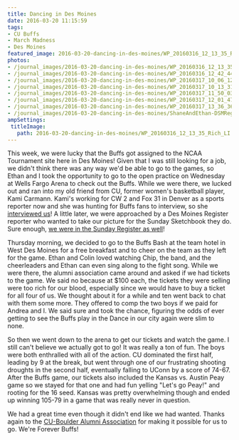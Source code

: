 ```yaml
---
title: Dancing in Des Moines
date: 2016-03-20 11:15:59
tags:
- CU Buffs
- March Madness
- Des Moines
featured_image: 2016-03-20-dancing-in-des-moines/WP_20160316_12_13_35_Rich_LI.jpg
photos: 
- /journal_images/2016-03-20-dancing-in-des-moines/WP_20160316_12_13_35_Rich_LI.jpg|Ethan outside Wells Fargo Arena
- /journal_images/2016-03-20-dancing-in-des-moines/WP_20160316_12_42_44_Pro.jpg|Sitting with Kami Carmann after our interview
- /journal_images/2016-03-20-dancing-in-des-moines/WP_20160317_10_06_12_Pro.jpg|With the CU cheerleaders at the Buffs Bash
- /journal_images/2016-03-20-dancing-in-des-moines/WP_20160317_10_13_31_Rich_LI.jpg|Ethan and Colin watching Chip
- /journal_images/2016-03-20-dancing-in-des-moines/WP_20160317_11_50_03_Rich_LI.jpg|Supporting the Buffs in Des Moines!
- /journal_images/2016-03-20-dancing-in-des-moines/WP_20160317_12_01_47_Pro_LI.jpg|Colin's enthralled by the game
- /journal_images/2016-03-20-dancing-in-des-moines/WP_20160317_13_36_36_Pro_LI.jpg|Ethan goes all out for the Buffs!
- /journal_images/2016-03-20-dancing-in-des-moines/ShaneAndEthan-DSMRegisterSketchbook-20160320.jpg|Ethan and I in the Sunday Register Sketchbook
ampSettings: 
 titleImage:
   path: 2016-03-20-dancing-in-des-moines/WP_20160316_12_13_35_Rich_LI.jpg
---
```

This week, we were lucky that the Buffs got assigned to the NCAA Tournament site here in Des Moines! Given that I was still looking for a job, we didn't think there was any way we'd be able to go to the games, so Ethan and I took the opportunity to go to the open practice on Wednesday at Wells Fargo Arena to check out the Buffs. While we were there, we lucked out and ran into my old friend from CU, former women's basketball player, Kami Carmann. Kami's working for CW 2 and Fox 31 in Denver as a sports reporter now and she was hunting for Buffs fans to interview, so she [interviewed us](http://kdvr.com/2016/03/16/colorado-ready-to-take-on-uconn-as-ncaa-tournament-starts-thursday/)! A little later, we were approached by a Des Moines Register reporter who wanted to take our picture for the Sunday Sketchbook they do. Sure enough, [we were in the Sunday Register as well](http://data.desmoinesregister.com/marturello/)!

Thursday morning, we decided to go to the Buffs Bash at the team hotel in West Des Moines for a free breakfast and to cheer on the team as they left for the game. Ethan and Colin loved watching Chip, the band, and the cheerleaders and Ethan can even sing along to the fight song. While we were there, the alumni association came around and asked if we had tickets to the game. We said no because at $100 each, the tickets they were selling were too rich for our blood, especially since we would have to buy a ticket for all four of us. We thought about it for a while and ten went back to chat with them some more. They offered to comp the two boys if we paid for Andrea and I. We said sure and took the chance, figuring the odds of ever getting to see the Buffs play in the Dance in our city again were slim to none.

So then we went down to the arena to get our tickets and watch the game. I still can't believe we actually got to go! It was really a ton of fun. The boys were both enthralled with all of the action. CU dominated the first half, leading by 9 at the break, but went through one of our frustrating shooting droughts in the second half, eventually falling to UConn by a score of 74-67. After the Buffs game, our tickets also included the Kansas vs. Austin Peay game so we stayed for that one and had fun yelling "Let's go Peay!" and rooting for the 16 seed. Kansas was pretty overwhelming though and ended up winning 105-79 in a game that was really never in question. 

We had a great time even though it didn't end like we had wanted. Thanks again to the [CU-Boulder Alumni Association](http://www.colorado.edu/alumni/) for making it possible for us to go. We're Forever Buffs!